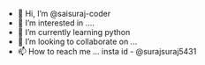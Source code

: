 - 👋 Hi, I’m @saisuraj-coder
- 👀 I’m interested in ....
- 🌱 I’m currently learning python
- 💞️ I’m looking to collaborate on ...
- 📫 How to reach me ...
insta id - @surajsuraj5431

<!---
saisuraj-coder/saisuraj-coder is a ✨ special ✨ repository because its `README.md` (this file) appears on your GitHub profile.
You can click the Preview link to take a look at your changes.
--->
